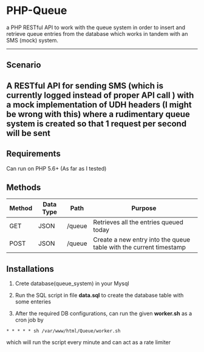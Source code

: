 # PHP-Queue
a PHP RESTful API to work with the queue system in order to insert and retrieve queue entries from the database which works in tandem with an SMS (mock) system.

---
## Scenario
A RESTful API for sending SMS (which is currently logged instead of proper API call ) with a mock implementation of UDH headers (I might be wrong with this) where a rudimentary queue system is created so that 1 request per second will be sent
---
## Requirements
Can run on PHP 5.6+ (As far as I tested)

## Methods 

| Method | Data Type | Path | Purpose |
|--------|--------|--------|--------|
| GET    | JSON |/queue  |Retrieves all the entries queued today|
| POST    | JSON |/queue  |Create a new entry into the queue table with the current timestamp|

## Installations
1. Crete database(queue_system) in your Mysql

2. Run the SQL script in file **data.sql** to create the database table with some enteries

3. After the required DB configurations, can run the given **worker.sh** as a cron job by
  ```
  * * * * * sh /var/www/html/Queue/worker.sh
  
  ```
  which will run the script every minute and can act as a rate limiter
  
  
